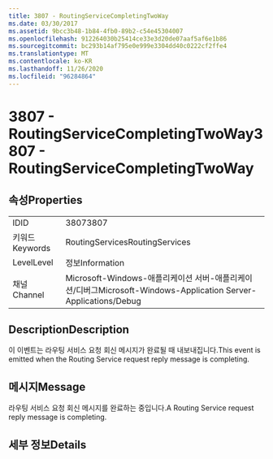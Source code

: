 ```yaml
---
title: 3807 - RoutingServiceCompletingTwoWay
ms.date: 03/30/2017
ms.assetid: 9bcc3b48-1b84-4fb0-89b2-c54e45304007
ms.openlocfilehash: 912264030b25414ce33e3d20de07aaf5af6e1b86
ms.sourcegitcommit: bc293b14af795e0e999e3304dd40c0222cf2ffe4
ms.translationtype: MT
ms.contentlocale: ko-KR
ms.lasthandoff: 11/26/2020
ms.locfileid: "96284864"
---
```

# <a name="3807---routingservicecompletingtwoway"></a><span data-ttu-id="47e84-102">3807 - RoutingServiceCompletingTwoWay</span><span class="sxs-lookup"><span data-stu-id="47e84-102">3807 - RoutingServiceCompletingTwoWay</span></span>

## <a name="properties"></a><span data-ttu-id="47e84-103">속성</span><span class="sxs-lookup"><span data-stu-id="47e84-103">Properties</span></span>  
  
|||  
|-|-|  
|<span data-ttu-id="47e84-104">ID</span><span class="sxs-lookup"><span data-stu-id="47e84-104">ID</span></span>|<span data-ttu-id="47e84-105">3807</span><span class="sxs-lookup"><span data-stu-id="47e84-105">3807</span></span>|  
|<span data-ttu-id="47e84-106">키워드</span><span class="sxs-lookup"><span data-stu-id="47e84-106">Keywords</span></span>|<span data-ttu-id="47e84-107">RoutingServices</span><span class="sxs-lookup"><span data-stu-id="47e84-107">RoutingServices</span></span>|  
|<span data-ttu-id="47e84-108">Level</span><span class="sxs-lookup"><span data-stu-id="47e84-108">Level</span></span>|<span data-ttu-id="47e84-109">정보</span><span class="sxs-lookup"><span data-stu-id="47e84-109">Information</span></span>|  
|<span data-ttu-id="47e84-110">채널</span><span class="sxs-lookup"><span data-stu-id="47e84-110">Channel</span></span>|<span data-ttu-id="47e84-111">Microsoft-Windows-애플리케이션 서버-애플리케이션/디버그</span><span class="sxs-lookup"><span data-stu-id="47e84-111">Microsoft-Windows-Application Server-Applications/Debug</span></span>|  
  
## <a name="description"></a><span data-ttu-id="47e84-112">Description</span><span class="sxs-lookup"><span data-stu-id="47e84-112">Description</span></span>  

 <span data-ttu-id="47e84-113">이 이벤트는 라우팅 서비스 요청 회신 메시지가 완료될 때 내보내집니다.</span><span class="sxs-lookup"><span data-stu-id="47e84-113">This event is emitted when the Routing Service request reply message is completing.</span></span>  
  
## <a name="message"></a><span data-ttu-id="47e84-114">메시지</span><span class="sxs-lookup"><span data-stu-id="47e84-114">Message</span></span>  

 <span data-ttu-id="47e84-115">라우팅 서비스 요청 회신 메시지를 완료하는 중입니다.</span><span class="sxs-lookup"><span data-stu-id="47e84-115">A Routing Service request reply message is completing.</span></span>  
  
## <a name="details"></a><span data-ttu-id="47e84-116">세부 정보</span><span class="sxs-lookup"><span data-stu-id="47e84-116">Details</span></span>
